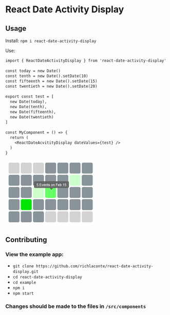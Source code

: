 # React Date Activity Display

## Usage
Install:
`npm i react-date-activity-display`

Use:
```
import { ReactDateActivityDisplay } from 'react-date-activity-display'

const today = new Date()
const tenth = new Date().setDate(10)
const fifteenth = new Date().setDate(15)
const twentieth = new Date().setDate(20)

export const test = [
  new Date(today),
  new Date(tenth),
  new Date(fifteenth),
  new Date(twentieth)
]

const MyComponent = () => {
  return (
    <ReactDateAcvitityDisplay dateValues={test} />
  ) 
}
```

![Example image](./react-date-activity-display.png)

## Contributing
### View the example app:
- `git clone https://github.com/richlaconte/react-date-activity-display.git`
- `cd react-date-activity-display`
- `cd example`
- `npm i`
- `npm start`

### Changes should be made to the files in `/src/components`
